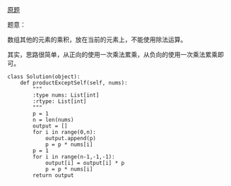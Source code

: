 [原题](https://leetcode.com/problems/product-of-array-except-self/)

题意：

数组其他的元素的乘积，放在当前的元素上，不能使用除法运算。


其实，思路很简单，从正向的使用一次乘法累乘，从负向的使用一次乘法累乘即可。

```
class Solution(object):
    def productExceptSelf(self, nums):
        """
        :type nums: List[int]
        :rtype: List[int]
        """
        p = 1
        n = len(nums)
        output = []
        for i in range(0,n):
            output.append(p)
            p = p * nums[i]
        p = 1
        for i in range(n-1,-1,-1):
            output[i] = output[i] * p
            p = p * nums[i]
        return output
```